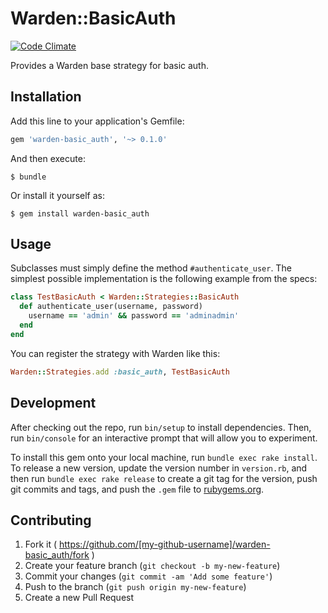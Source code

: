 # Warden::BasicAuth

[![Code Climate](https://codeclimate.com/github/opf/warden-basic_auth/badges/gpa.svg)](https://codeclimate.com/github/opf/warden-basic_auth)

Provides a Warden base strategy for basic auth.

## Installation

Add this line to your application's Gemfile:

```ruby
gem 'warden-basic_auth', '~> 0.1.0'
```

And then execute:

    $ bundle

Or install it yourself as:

    $ gem install warden-basic_auth

## Usage

Subclasses must simply define the method `#authenticate_user`.
The simplest possible implementation is the following example from the specs:

```ruby
class TestBasicAuth < Warden::Strategies::BasicAuth
  def authenticate_user(username, password)
    username == 'admin' && password == 'adminadmin'
  end
end
```

You can register the strategy with Warden like this:

```ruby
Warden::Strategies.add :basic_auth, TestBasicAuth
```

## Development

After checking out the repo, run `bin/setup` to install dependencies. Then, run `bin/console` for an interactive prompt that will allow you to experiment.

To install this gem onto your local machine, run `bundle exec rake install`. To release a new version, update the version number in `version.rb`, and then run `bundle exec rake release` to create a git tag for the version, push git commits and tags, and push the `.gem` file to [rubygems.org](https://rubygems.org).

## Contributing

1. Fork it ( https://github.com/[my-github-username]/warden-basic_auth/fork )
2. Create your feature branch (`git checkout -b my-new-feature`)
3. Commit your changes (`git commit -am 'Add some feature'`)
4. Push to the branch (`git push origin my-new-feature`)
5. Create a new Pull Request
